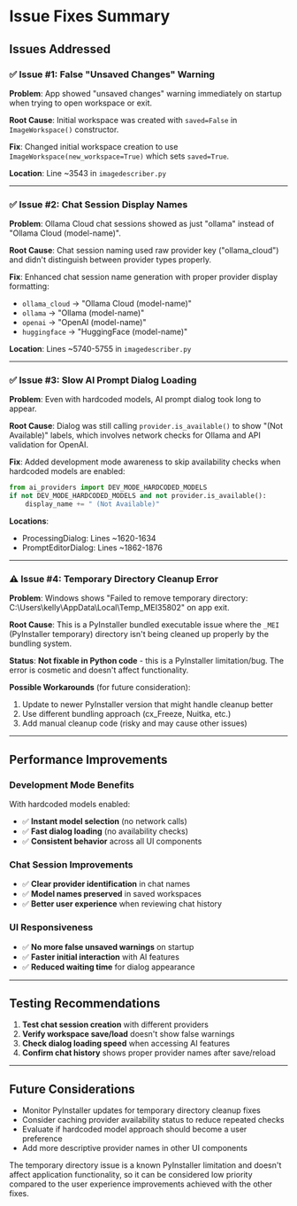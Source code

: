 # Issue Fixes Summary

## Issues Addressed

### ✅ Issue #1: False "Unsaved Changes" Warning
**Problem**: App showed "unsaved changes" warning immediately on startup when trying to open workspace or exit.

**Root Cause**: Initial workspace was created with `saved=False` in `ImageWorkspace()` constructor.

**Fix**: Changed initial workspace creation to use `ImageWorkspace(new_workspace=True)` which sets `saved=True`.

**Location**: Line ~3543 in `imagedescriber.py`

---

### ✅ Issue #2: Chat Session Display Names
**Problem**: Ollama Cloud chat sessions showed as just "ollama" instead of "Ollama Cloud (model-name)".

**Root Cause**: Chat session naming used raw provider key ("ollama_cloud") and didn't distinguish between provider types properly.

**Fix**: Enhanced chat session name generation with proper provider display formatting:
- `ollama_cloud` → "Ollama Cloud (model-name)"
- `ollama` → "Ollama (model-name)" 
- `openai` → "OpenAI (model-name)"
- `huggingface` → "HuggingFace (model-name)"

**Location**: Lines ~5740-5755 in `imagedescriber.py`

---

### ✅ Issue #3: Slow AI Prompt Dialog Loading
**Problem**: Even with hardcoded models, AI prompt dialog took long to appear.

**Root Cause**: Dialog was still calling `provider.is_available()` to show "(Not Available)" labels, which involves network checks for Ollama and API validation for OpenAI.

**Fix**: Added development mode awareness to skip availability checks when hardcoded models are enabled:
```python
from ai_providers import DEV_MODE_HARDCODED_MODELS
if not DEV_MODE_HARDCODED_MODELS and not provider.is_available():
    display_name += " (Not Available)"
```

**Locations**: 
- ProcessingDialog: Lines ~1620-1634
- PromptEditorDialog: Lines ~1862-1876

---

### ⚠️ Issue #4: Temporary Directory Cleanup Error
**Problem**: Windows shows "Failed to remove temporary directory: C:\Users\kelly\AppData\Local\Temp\_MEI35802" on app exit.

**Root Cause**: This is a PyInstaller bundled executable issue where the `_MEI` (PyInstaller temporary) directory isn't being cleaned up properly by the bundling system.

**Status**: **Not fixable in Python code** - this is a PyInstaller limitation/bug. The error is cosmetic and doesn't affect functionality.

**Possible Workarounds** (for future consideration):
1. Update to newer PyInstaller version that might handle cleanup better
2. Use different bundling approach (cx_Freeze, Nuitka, etc.)
3. Add manual cleanup code (risky and may cause other issues)

---

## Performance Improvements

### Development Mode Benefits
With hardcoded models enabled:
- ✅ **Instant model selection** (no network calls)
- ✅ **Fast dialog loading** (no availability checks)
- ✅ **Consistent behavior** across all UI components

### Chat Session Improvements
- ✅ **Clear provider identification** in chat names
- ✅ **Model names preserved** in saved workspaces
- ✅ **Better user experience** when reviewing chat history

### UI Responsiveness
- ✅ **No more false unsaved warnings** on startup
- ✅ **Faster initial interaction** with AI features
- ✅ **Reduced waiting time** for dialog appearance

---

## Testing Recommendations

1. **Test chat session creation** with different providers
2. **Verify workspace save/load** doesn't show false warnings
3. **Check dialog loading speed** when accessing AI features
4. **Confirm chat history** shows proper provider names after save/reload

---

## Future Considerations

- Monitor PyInstaller updates for temporary directory cleanup fixes
- Consider caching provider availability status to reduce repeated checks
- Evaluate if hardcoded model approach should become a user preference
- Add more descriptive provider names in other UI components

The temporary directory issue is a known PyInstaller limitation and doesn't affect application functionality, so it can be considered low priority compared to the user experience improvements achieved with the other fixes.